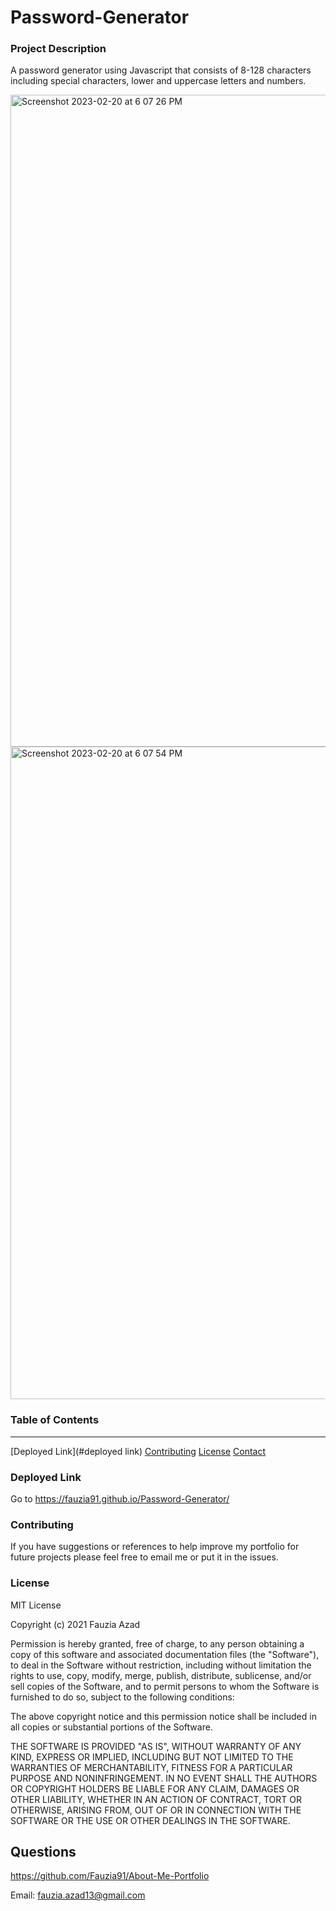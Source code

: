 # Password-Generator

### Project Description

A password generator using Javascript that consists of 8-128 characters including special characters, lower and uppercase letters and numbers.

<img width="1043" alt="Screenshot 2023-02-20 at 6 07 26 PM" src="https://user-images.githubusercontent.com/123041731/220212023-826b773d-147f-4af4-89a6-7f184e69e0e6.png">

<img width="1044" alt="Screenshot 2023-02-20 at 6 07 54 PM" src="https://user-images.githubusercontent.com/123041731/220211427-3b4628b0-2526-4e0e-999e-24d6edff751d.png">
    

### Table of Contents
***

[Deployed Link](#deployed link)
[Contributing](#contributing)
[License](#license)
[Contact](#contact) 

### Deployed Link

Go to https://fauzia91.github.io/Password-Generator/


### Contributing

If you have suggestions or references to help improve my portfolio for future projects please feel free to email me or put it in the issues.  

### License

MIT License

Copyright (c) 2021 Fauzia Azad

Permission is hereby granted, free of charge, to any person obtaining a copy
of this software and associated documentation files (the "Software"), to deal
in the Software without restriction, including without limitation the rights
to use, copy, modify, merge, publish, distribute, sublicense, and/or sell
copies of the Software, and to permit persons to whom the Software is
furnished to do so, subject to the following conditions:

The above copyright notice and this permission notice shall be included in all
copies or substantial portions of the Software.

THE SOFTWARE IS PROVIDED "AS IS", WITHOUT WARRANTY OF ANY KIND, EXPRESS OR
IMPLIED, INCLUDING BUT NOT LIMITED TO THE WARRANTIES OF MERCHANTABILITY,
FITNESS FOR A PARTICULAR PURPOSE AND NONINFRINGEMENT. IN NO EVENT SHALL THE
AUTHORS OR COPYRIGHT HOLDERS BE LIABLE FOR ANY CLAIM, DAMAGES OR OTHER
LIABILITY, WHETHER IN AN ACTION OF CONTRACT, TORT OR OTHERWISE, ARISING FROM,
OUT OF OR IN CONNECTION WITH THE SOFTWARE OR THE USE OR OTHER DEALINGS IN THE
SOFTWARE.

## Questions

https://github.com/Fauzia91/About-Me-Portfolio

Email: fauzia.azad13@gmail.com
